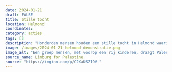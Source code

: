 ```yaml
---
date: 2024-01-21
draft: FALSE
title: Stille tocht
location: Helmond
coordinates: 
category: acties
tags: []
description: "Honderden mensen houden een stille tocht in Helmond waarin zij stilstaan bij de mensen die vermoord zijn in Gaza, Palestina."
image: /images/2024-01-21-helmond-demonstratie.png
image_alt: "Een groep mensen, met voorop een rij kinderen, draagt Palestijnse vlaggen, keffiyeh en houden borden omhoog met teksten waaronder 'Stop genocide'. "
source_name: Limburg for Palestine
source: "https://imginn.com/p/C2XaKSZI9V-"
---
```

